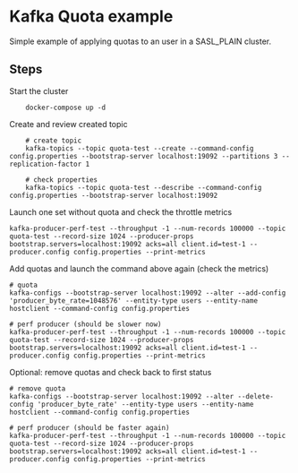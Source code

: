 # Kafka Quota example

Simple example of applying quotas to an user in a SASL_PLAIN cluster. 

## Steps

Start the cluster

```shell
    docker-compose up -d
```

Create and review created topic

```shell
    # create topic
    kafka-topics --topic quota-test --create --command-config config.properties --bootstrap-server localhost:19092 --partitions 3 --replication-factor 1

    # check properties
    kafka-topics --topic quota-test --describe --command-config config.properties --bootstrap-server localhost:19092
```

Launch one set without quota and check the throttle metrics

```shell
kafka-producer-perf-test --throughput -1 --num-records 100000 --topic quota-test --record-size 1024 --producer-props bootstrap.servers=localhost:19092 acks=all client.id=test-1 --producer.config config.properties --print-metrics
```

Add quotas and launch the command above again (check the metrics)

```shell
# quota
kafka-configs --bootstrap-server localhost:19092 --alter --add-config 'producer_byte_rate=1048576' --entity-type users --entity-name hostclient --command-config config.properties 

# perf producer (should be slower now)
kafka-producer-perf-test --throughput -1 --num-records 100000 --topic quota-test --record-size 1024 --producer-props bootstrap.servers=localhost:19092 acks=all client.id=test-1 --producer.config config.properties --print-metrics
```

Optional: remove quotas and check back to first status
```shell
# remove quota
kafka-configs --bootstrap-server localhost:19092 --alter --delete-config 'producer_byte_rate' --entity-type users --entity-name hostclient --command-config config.properties 

# perf producer (should be faster again)
kafka-producer-perf-test --throughput -1 --num-records 100000 --topic quota-test --record-size 1024 --producer-props bootstrap.servers=localhost:19092 acks=all client.id=test-1 --producer.config config.properties --print-metrics
```
